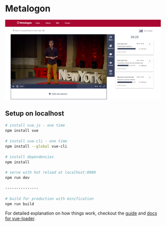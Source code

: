 # Metalogon

![alt text](https://github.com/gassio/mt/blob/master/src/assets/Metalogon-screen.png)

## Setup on localhost 

``` bash
# install vue.js - one time
npm install vue

# install vue-cli - one time
npm install --global vue-cli

# install dependencies
npm install

# serve with hot reload at localhost:8080
npm run dev

---------------

# build for production with minification
npm run build

```

For detailed explanation on how things work, checkout the [guide](http://vuejs-templates.github.io/webpack/) and [docs for vue-loader](http://vuejs.github.io/vue-loader).

